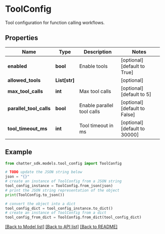 # ToolConfig

Tool configuration for function calling workflows.

## Properties

Name | Type | Description | Notes
------------ | ------------- | ------------- | -------------
**enabled** | **bool** | Enable tools | [optional] [default to True]
**allowed_tools** | **List[str]** |  | [optional] 
**max_tool_calls** | **int** | Max tool calls | [optional] [default to 5]
**parallel_tool_calls** | **bool** | Enable parallel tool calls | [optional] [default to False]
**tool_timeout_ms** | **int** | Tool timeout in ms | [optional] [default to 30000]

## Example

```python
from chatter_sdk.models.tool_config import ToolConfig

# TODO update the JSON string below
json = "{}"
# create an instance of ToolConfig from a JSON string
tool_config_instance = ToolConfig.from_json(json)
# print the JSON string representation of the object
print(ToolConfig.to_json())

# convert the object into a dict
tool_config_dict = tool_config_instance.to_dict()
# create an instance of ToolConfig from a dict
tool_config_from_dict = ToolConfig.from_dict(tool_config_dict)
```
[[Back to Model list]](../README.md#documentation-for-models) [[Back to API list]](../README.md#documentation-for-api-endpoints) [[Back to README]](../README.md)


